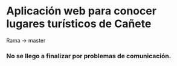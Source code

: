 # Aplicación web para conocer lugares turísticos de Cañete
Rama -> master

### No se llego a finalizar por problemas de comunicación.
